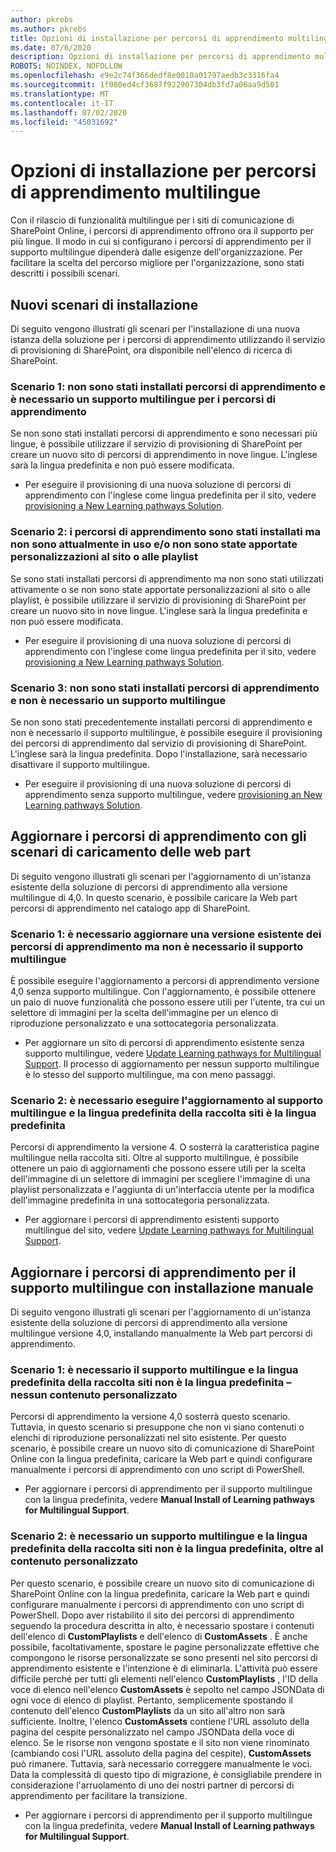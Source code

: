 ```yaml
---
author: pkrebs
ms.author: pkrebs
title: Opzioni di installazione per percorsi di apprendimento multilingue
ms.date: 07/6/2020
description: Opzioni di installazione per percorsi di apprendimento multilingue
ROBOTS: NOINDEX, NOFOLLOW
ms.openlocfilehash: e9e2c74f366dedf8e0010a01797aedb3c3316fa4
ms.sourcegitcommit: 1f080ed4cf3687f922907304db3fd7a06aa9d501
ms.translationtype: MT
ms.contentlocale: it-IT
ms.lasthandoff: 07/02/2020
ms.locfileid: "45031692"
---
```

# <a name="setup-options-for-multilingual-learning-pathways"></a>Opzioni di installazione per percorsi di apprendimento multilingue
Con il rilascio di funzionalità multilingue per i siti di comunicazione di SharePoint Online, i percorsi di apprendimento offrono ora il supporto per più lingue. Il modo in cui si configurano i percorsi di apprendimento per il supporto multilingue dipenderà dalle esigenze dell'organizzazione. Per facilitare la scelta del percorso migliore per l'organizzazione, sono stati descritti i possibili scenari.

## <a name="new-install-scenarios"></a>Nuovi scenari di installazione
Di seguito vengono illustrati gli scenari per l'installazione di una nuova istanza della soluzione per i percorsi di apprendimento utilizzando il servizio di provisioning di SharePoint, ora disponibile nell'elenco di ricerca di SharePoint.

### <a name="scenario-1-we-have-not-installed-learning-pathways-and-need-learning-pathways-multilingual-support"></a>Scenario 1: non sono stati installati percorsi di apprendimento e è necessario un supporto multilingue per i percorsi di apprendimento 
Se non sono stati installati percorsi di apprendimento e sono necessari più lingue, è possibile utilizzare il servizio di provisioning di SharePoint per creare un nuovo sito di percorsi di apprendimento in nove lingue. L'inglese sarà la lingua predefinita e non può essere modificata. 
- Per eseguire il provisioning di una nuova soluzione di percorsi di apprendimento con l'inglese come lingua predefinita per il sito, vedere [provisioning a New Learning pathways Solution](custom_provision_ml.md).

### <a name="scenario-2-we-installed-learning-pathways-but-arent-currently-using-it-andor-havent-made-any-customization-to-the-site-or-playlists"></a>Scenario 2: i percorsi di apprendimento sono stati installati ma non sono attualmente in uso e/o non sono state apportate personalizzazioni al sito o alle playlist 
Se sono stati installati percorsi di apprendimento ma non sono stati utilizzati attivamente o se non sono state apportate personalizzazioni al sito o alle playlist, è possibile utilizzare il servizio di provisioning di SharePoint per creare un nuovo sito in nove lingue. L'inglese sarà la lingua predefinita e non può essere modificata. 
- Per eseguire il provisioning di una nuova soluzione di percorsi di apprendimento con l'inglese come lingua predefinita per il sito, vedere [provisioning a New Learning pathways Solution](custom_provision_ml.md).

### <a name="scenario-3-we-have-not-installed-learning-pathways-and-dont-need-multilingual-support"></a>Scenario 3: non sono stati installati percorsi di apprendimento e non è necessario un supporto multilingue 
Se non sono stati precedentemente installati percorsi di apprendimento e non è necessario il supporto multilingue, è possibile eseguire il provisioning dei percorsi di apprendimento dal servizio di provisioning di SharePoint. L'inglese sarà la lingua predefinita. Dopo l'installazione, sarà necessario disattivare il supporto multilingue. 
- Per eseguire il provisioning di una nuova soluzione di percorsi di apprendimento senza supporto multilingue, vedere [provisioning an New Learning pathways Solution](custom_provision_ml.md).

## <a name="update-learning-pathways-with-web-part-upload-scenarios"></a>Aggiornare i percorsi di apprendimento con gli scenari di caricamento delle web part
Di seguito vengono illustrati gli scenari per l'aggiornamento di un'istanza esistente della soluzione di percorsi di apprendimento alla versione multilingue di 4,0. In questo scenario, è possibile caricare la Web part percorsi di apprendimento nel catalogo app di SharePoint.

### <a name="scenario-1-we-need-to-upgrade-an-existing-version-of-learning-pathways-but-do-not-need-multilingual-support"></a>Scenario 1: è necessario aggiornare una versione esistente dei percorsi di apprendimento ma non è necessario il supporto multilingue
È possibile eseguire l'aggiornamento a percorsi di apprendimento versione 4,0 senza supporto multilingue. Con l'aggiornamento, è possibile ottenere un paio di nuove funzionalità che possono essere utili per l'utente, tra cui un selettore di immagini per la scelta dell'immagine per un elenco di riproduzione personalizzato e una sottocategoria personalizzata. 

- Per aggiornare un sito di percorsi di apprendimento esistente senza supporto multilingue, vedere [Update Learning pathways for Multilingual Support](custom_update_ml.md). Il processo di aggiornamento per nessun supporto multilingue è lo stesso del supporto multilingue, ma con meno passaggi. 

### <a name="scenario-2-we-need-to-upgrade-to-multilingual-support-and-the-default-language-of-the-site-collection-is-our-default-language"></a>Scenario 2: è necessario eseguire l'aggiornamento al supporto multilingue e la lingua predefinita della raccolta siti è la lingua predefinita
Percorsi di apprendimento la versione 4. O sosterrà la caratteristica pagine multilingue nella raccolta siti. Oltre al supporto multilingue, è possibile ottenere un paio di aggiornamenti che possono essere utili per la scelta dell'immagine di un selettore di immagini per scegliere l'immagine di una playlist personalizzata e l'aggiunta di un'interfaccia utente per la modifica dell'immagine predefinita in una sottocategoria personalizzata. 
- Per aggiornare i percorsi di apprendimento esistenti supporto multilingue del sito, vedere [Update Learning pathways for Multilingual Support](custom_update_ml.md). 

## <a name="update-learning-pathways-for-multilingual-support-with-manual-install"></a>Aggiornare i percorsi di apprendimento per il supporto multilingue con installazione manuale 
Di seguito vengono illustrati gli scenari per l'aggiornamento di un'istanza esistente della soluzione di percorsi di apprendimento alla versione multilingue versione 4,0, installando manualmente la Web part percorsi di apprendimento. 

### <a name="scenario-1-we-need-multilingual-support-and-the-default-language-of-the-site-collection-is-not-our-default-language--no-custom-content"></a>Scenario 1: è necessario il supporto multilingue e la lingua predefinita della raccolta siti non è la lingua predefinita – nessun contenuto personalizzato 
Percorsi di apprendimento la versione 4,0 sosterrà questo scenario. Tuttavia, in questo scenario si presuppone che non vi siano contenuti o elenchi di riproduzione personalizzati nel sito esistente. Per questo scenario, è possibile creare un nuovo sito di comunicazione di SharePoint Online con la lingua predefinita, caricare la Web part e quindi configurare manualmente i percorsi di apprendimento con uno script di PowerShell. 
- Per aggiornare i percorsi di apprendimento per il supporto multilingue con la lingua predefinita, vedere **Manual Install of Learning pathways for Multilingual Support**.

### <a name="scenario-2-we-need-multilingual-support-and-the-default-language-of-the-site-collection-is-not-our-default-language--plus-we-have-custom-content"></a>Scenario 2: è necessario un supporto multilingue e la lingua predefinita della raccolta siti non è la lingua predefinita, oltre al contenuto personalizzato 
Per questo scenario, è possibile creare un nuovo sito di comunicazione di SharePoint Online con la lingua predefinita, caricare la Web part e quindi configurare manualmente i percorsi di apprendimento con uno script di PowerShell. Dopo aver ristabilito il sito dei percorsi di apprendimento seguendo la procedura descritta in alto, è necessario spostare i contenuti dell'elenco di **CustomPlaylists** e dell'elenco di **CustomAssets** . È anche possibile, facoltativamente, spostare le pagine personalizzate effettive che compongono le risorse personalizzate se sono presenti nel sito percorsi di apprendimento esistente e l'intenzione è di eliminarla. L'attività può essere difficile perché per tutti gli elementi nell'elenco **CustomPlaylists** , l'ID della voce di elenco nell'elenco **CustomAssets** è sepolto nel campo JSONData di ogni voce di elenco di playlist. Pertanto, semplicemente spostando il contenuto dell'elenco **CustomPlaylists** da un sito all'altro non sarà sufficiente. Inoltre, l'elenco **CustomAssets** contiene l'URL assoluto della pagina del cespite personalizzato nel campo JSONData della voce di elenco. Se le risorse non vengono spostate e il sito non viene rinominato (cambiando così l'URL assoluto della pagina del cespite), **CustomAssets** può rimanere. Tuttavia, sarà necessario correggere manualmente le voci. Data la complessità di questo tipo di migrazione, è consigliabile prendere in considerazione l'arruolamento di uno dei nostri partner di percorsi di apprendimento per facilitare la transizione.
- Per aggiornare i percorsi di apprendimento per il supporto multilingue con la lingua predefinita, vedere **Manual Install of Learning pathways for Multilingual Support**.


